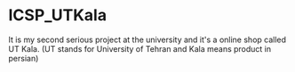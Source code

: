 # ICSP_UTKala
It is my second serious project at the university and it's a online shop called UT Kala. (UT stands for University of Tehran and Kala means product in persian)
